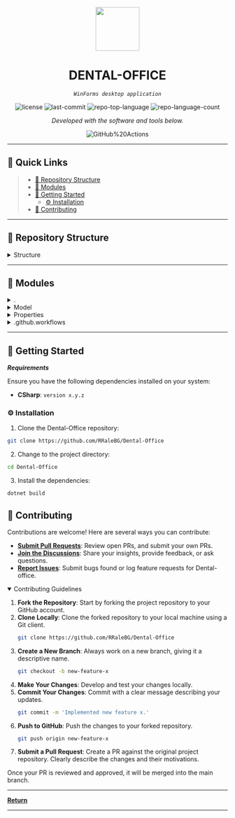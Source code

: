 <p align="center">
  <img src="https://cdn-icons-png.flaticon.com/512/6295/6295417.png" width="100" />
</p>
<p align="center">
    <h1 align="center">DENTAL-OFFICE</h1>
</p>
<p align="center">
    <em><code>WinForms desktop application</code></em>
</p>
<p align="center">
	<img src="https://img.shields.io/github/license/RRaleBG/Dental-Office?style=flat&color=0080ff" alt="license">
	<img src="https://img.shields.io/github/last-commit/RRaleBG/Dental-Office?style=flat&logo=git&logoColor=white&color=0080ff" alt="last-commit">
	<img src="https://img.shields.io/github/languages/top/RRaleBG/Dental-Office?style=flat&color=0080ff" alt="repo-top-language">
	<img src="https://img.shields.io/github/languages/count/RRaleBG/Dental-Office?style=flat&color=0080ff" alt="repo-language-count">
<p>
<p align="center">
		<em>Developed with the software and tools below.</em>
</p>
<p align="center">
	<img src="https://img.shields.io/badge/GitHub%20Actions-2088FF.svg?style=flat&logo=GitHub-Actions&logoColor=white" alt="GitHub%20Actions">
</p>
<hr>

## 🔗 Quick Links

> - [📂 Repository Structure](#-repository-structure)
> - [🧩 Modules](#-modules)
> - [🚀 Getting Started](#-getting-started)
>   - [⚙️ Installation](#️-installation)
> - [🤝 Contributing](#-contributing)

---

## 📂 Repository Structure

<details closed><summary>Structure</summary>
  
```sh
└── Dental-Office/
    ├── .github
    │   └── workflows
    │       └── dotnet-desktop.yml
    ├── App.config
    ├── CodeMap1.dgml
    ├── DATA_DIJAGRAM.jpg
    ├── DodavanjeNovog.Designer.cs
    ├── DodavanjeNovog.cs
    ├── DodavanjeNovog.resx
    ├── Ikone
    │   ├── add_new.ico
    │   ├── add_new_16.png
    │   ├── add_new_32.png
    │   ├── dental_crown.ico
    │   ├── dental_crown_16.png
    │   ├── dental_crown_32.png
    │   ├── direction.ico
    │   ├── direction_16.png
    │   ├── direction_32.png
    │   ├── doctor.ico
    │   ├── doctor_16.png
    │   ├── doctor_32.png
    │   ├── eye.ico
    │   ├── eye_16.png
    │   ├── eye_32.png
    │   ├── info.ico
    │   ├── info_16.png
    │   ├── info_32.png
    │   ├── list.ico
    │   ├── list_16.png
    │   ├── list_32.png
    │   ├── patient.ico
    │   ├── patient_16.png
    │   ├── patient_32.png
    │   ├── person.ico
    │   ├── person_16.png
    │   ├── person_32.png
    │   ├── refresh.ico
    │   ├── refresh_16.png
    │   ├── refresh_32.png
    │   ├── tooth.ico
    │   ├── tooth_16.png
    │   ├── tooth_32.png
    │   ├── waste.ico
    │   ├── waste_16.png
    │   └── waste_32.png
    ├── LICENSE.txt
    ├── Model
    │   ├── CnnString.cs
    │   ├── IzvrsenPregled.cs
    │   ├── Osoba.cs
    │   ├── PodaciBaza.cs
    │   └── Zakazivanje.cs
    ├── OsnovnaForma.Designer.cs
    ├── OsnovnaForma.cs
    ├── OsnovnaForma.resx
    ├── Program.cs
    ├── Properties
    │   ├── AssemblyInfo.cs
    │   ├── Resources.Designer.cs
    │   ├── Resources.resx
    │   ├── Settings.Designer.cs
    │   └── Settings.settings
    ├── README.md
    ├── Zakazivanje_pregleda.Designer.cs
    ├── Zakazivanje_pregleda.cs
    ├── Zakazivanje_pregleda.resx
    ├── ZubarskaOrdinacija.bak
    ├── ZubarskaOrdinacija.csproj
    └── ZubarskaOrdinacija.sln
```
</details>

---


## 🧩 Modules

<details closed><summary>.</summary>

| File                                                                                                                      | Summary                         |
| ---                                                                                                                       | ---                             |
| [DodavanjeNovog.Designer.cs](https://github.com/RRaleBG/Dental-Office/blob/master/DodavanjeNovog.Designer.cs)             | <code>► INSERT-TEXT-HERE</code> |
| [DodavanjeNovog.cs](https://github.com/RRaleBG/Dental-Office/blob/master/DodavanjeNovog.cs)                               | <code>► INSERT-TEXT-HERE</code> |
| [OsnovnaForma.Designer.cs](https://github.com/RRaleBG/Dental-Office/blob/master/OsnovnaForma.Designer.cs)                 | <code>► INSERT-TEXT-HERE</code> |
| [ZubarskaOrdinacija.csproj](https://github.com/RRaleBG/Dental-Office/blob/master/ZubarskaOrdinacija.csproj)               | <code>► INSERT-TEXT-HERE</code> |
| [OsnovnaForma.cs](https://github.com/RRaleBG/Dental-Office/blob/master/OsnovnaForma.cs)                                   | <code>► INSERT-TEXT-HERE</code> |
| [LICENSE.txt](https://github.com/RRaleBG/Dental-Office/blob/master/LICENSE.txt)                                           | <code>► INSERT-TEXT-HERE</code> |
| [ZubarskaOrdinacija.sln](https://github.com/RRaleBG/Dental-Office/blob/master/ZubarskaOrdinacija.sln)                     | <code>► INSERT-TEXT-HERE</code> |
| [OsnovnaForma.resx](https://github.com/RRaleBG/Dental-Office/blob/master/OsnovnaForma.resx)                               | <code>► INSERT-TEXT-HERE</code> |
| [Zakazivanje_pregleda.resx](https://github.com/RRaleBG/Dental-Office/blob/master/Zakazivanje_pregleda.resx)               | <code>► INSERT-TEXT-HERE</code> |
| [DodavanjeNovog.resx](https://github.com/RRaleBG/Dental-Office/blob/master/DodavanjeNovog.resx)                           | <code>► INSERT-TEXT-HERE</code> |
| [CodeMap1.dgml](https://github.com/RRaleBG/Dental-Office/blob/master/CodeMap1.dgml)                                       | <code>► INSERT-TEXT-HERE</code> |
| [App.config](https://github.com/RRaleBG/Dental-Office/blob/master/App.config)                                             | <code>► INSERT-TEXT-HERE</code> |
| [Zakazivanje_pregleda.cs](https://github.com/RRaleBG/Dental-Office/blob/master/Zakazivanje_pregleda.cs)                   | <code>► INSERT-TEXT-HERE</code> |
| [Program.cs](https://github.com/RRaleBG/Dental-Office/blob/master/Program.cs)                                             | <code>► INSERT-TEXT-HERE</code> |
| [Zakazivanje_pregleda.Designer.cs](https://github.com/RRaleBG/Dental-Office/blob/master/Zakazivanje_pregleda.Designer.cs) | <code>► INSERT-TEXT-HERE</code> |

</details>

<details closed><summary>Model</summary>

| File                                                                                              | Summary                         |
| ---                                                                                               | ---                             |
| [PodaciBaza.cs](https://github.com/RRaleBG/Dental-Office/blob/master/Model/PodaciBaza.cs)         | <code>► INSERT-TEXT-HERE</code> |
| [IzvrsenPregled.cs](https://github.com/RRaleBG/Dental-Office/blob/master/Model/IzvrsenPregled.cs) | <code>► INSERT-TEXT-HERE</code> |
| [Osoba.cs](https://github.com/RRaleBG/Dental-Office/blob/master/Model/Osoba.cs)                   | <code>► INSERT-TEXT-HERE</code> |
| [Zakazivanje.cs](https://github.com/RRaleBG/Dental-Office/blob/master/Model/Zakazivanje.cs)       | <code>► INSERT-TEXT-HERE</code> |
| [CnnString.cs](https://github.com/RRaleBG/Dental-Office/blob/master/Model/CnnString.cs)           | <code>► INSERT-TEXT-HERE</code> |

</details>

<details closed><summary>Properties</summary>

| File                                                                                                           | Summary                         |
| ---                                                                                                            | ---                             |
| [Resources.resx](https://github.com/RRaleBG/Dental-Office/blob/master/Properties/Resources.resx)               | <code>► INSERT-TEXT-HERE</code> |
| [AssemblyInfo.cs](https://github.com/RRaleBG/Dental-Office/blob/master/Properties/AssemblyInfo.cs)             | <code>► INSERT-TEXT-HERE</code> |
| [Settings.settings](https://github.com/RRaleBG/Dental-Office/blob/master/Properties/Settings.settings)         | <code>► INSERT-TEXT-HERE</code> |
| [Resources.Designer.cs](https://github.com/RRaleBG/Dental-Office/blob/master/Properties/Resources.Designer.cs) | <code>► INSERT-TEXT-HERE</code> |
| [Settings.Designer.cs](https://github.com/RRaleBG/Dental-Office/blob/master/Properties/Settings.Designer.cs)   | <code>► INSERT-TEXT-HERE</code> |

</details>

<details closed><summary>.github.workflows</summary>

| File                                                                                                            | Summary                         |
| ---                                                                                                             | ---                             |
| [dotnet-desktop.yml](https://github.com/RRaleBG/Dental-Office/blob/master/.github/workflows/dotnet-desktop.yml) | <code>► INSERT-TEXT-HERE</code> |

</details>

---

## 🚀 Getting Started

***Requirements***

Ensure you have the following dependencies installed on your system:

* **CSharp**: `version x.y.z`

### ⚙️ Installation

1. Clone the Dental-Office repository:

```sh
git clone https://github.com/RRaleBG/Dental-Office
```

2. Change to the project directory:

```sh
cd Dental-Office
```

3. Install the dependencies:

```sh
dotnet build
```

## 🤝 Contributing

Contributions are welcome! Here are several ways you can contribute:

- **[Submit Pull Requests](https://github.com/RRaleBG/Dental-Office/blob/main/CONTRIBUTING.md)**: Review open PRs, and submit your own PRs.
- **[Join the Discussions](https://github.com/RRaleBG/Dental-Office/discussions)**: Share your insights, provide feedback, or ask questions.
- **[Report Issues](https://github.com/RRaleBG/Dental-Office/issues)**: Submit bugs found or log feature requests for Dental-office.

<details open>
    <summary>Contributing Guidelines</summary>

1. **Fork the Repository**: Start by forking the project repository to your GitHub account.
2. **Clone Locally**: Clone the forked repository to your local machine using a Git client.
   ```sh
   git clone https://github.com/RRaleBG/Dental-Office
   ```
3. **Create a New Branch**: Always work on a new branch, giving it a descriptive name.
   ```sh
   git checkout -b new-feature-x
   ```
4. **Make Your Changes**: Develop and test your changes locally.
5. **Commit Your Changes**: Commit with a clear message describing your updates.
   ```sh
   git commit -m 'Implemented new feature x.'
   ```
6. **Push to GitHub**: Push the changes to your forked repository.
   ```sh
   git push origin new-feature-x
   ```
7. **Submit a Pull Request**: Create a PR against the original project repository. Clearly describe the changes and their motivations.

Once your PR is reviewed and approved, it will be merged into the main branch.

</details>

---


[**Return**](#-quick-links)

---
